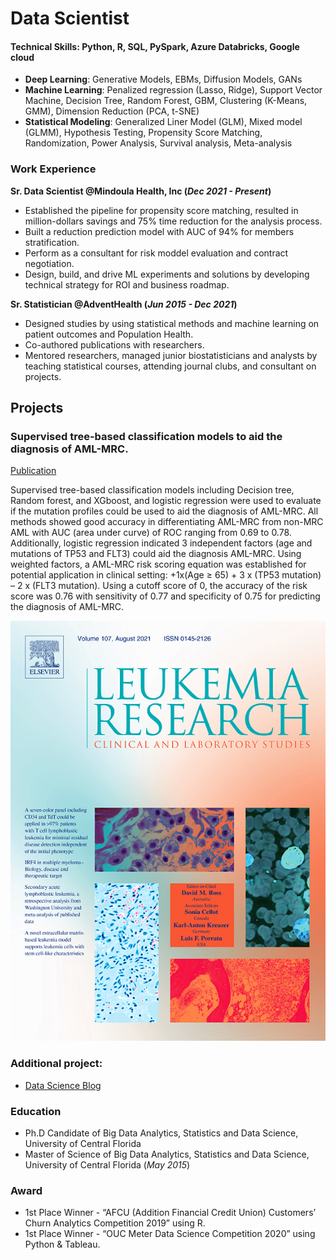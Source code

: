 # Data Scientist
#### Technical Skills: Python, R, SQL, PySpark, Azure Databricks, Google cloud
- **Deep Learning**: Generative Models, EBMs, Diffusion Models, GANs
- **Machine Learning**: Penalized regression (Lasso, Ridge), Support Vector Machine, Decision Tree, Random Forest, GBM, Clustering (K-Means, GMM), Dimension Reduction (PCA, t-SNE)
- **Statistical Modeling**: Generalized Liner Model (GLM), Mixed model (GLMM), Hypothesis Testing, Propensity Score Matching, Randomization, Power Analysis, Survival analysis, Meta-analysis


### Work Experience
**Sr. Data Scientist @Mindoula Health, Inc (_Dec 2021 - Present_)**
- Established the pipeline for propensity score matching, resulted in million-dollars savings and 75% time reduction for the analysis process.
- Built a reduction prediction model with AUC of 94% for members stratification.
- Perform as a consultant for risk moddel evaluation and contract negotiation.
- Design, build, and drive ML experiments and solutions by developing technical strategy for ROI and business roadmap.

**Sr. Statistician @AdventHealth (_Jun 2015 - Dec 2021_)**
- Designed studies by using statistical methods and machine learning on patient outcomes and Population Health.
- Co-authored publications with researchers.
- Mentored researchers, managed junior biostatisticians and analysts by teaching statistical courses, attending journal clubs, and consultant on projects.

## Projects
### Supervised tree-based classification models to aid the diagnosis of AML-MRC.
[Publication](https://doi.org/10.1016/j.leukres.2021.106701)

 Supervised tree-based classification models including Decision tree, Random forest, and XGboost, and logistic regression were used to evaluate if the mutation profiles could be used to aid the diagnosis of AML-MRC. All methods showed good accuracy in differentiating AML-MRC from non-MRC AML with AUC (area under curve) of ROC ranging from 0.69 to 0.78. Additionally, logistic regression indicated 3 independent factors (age and mutations of TP53 and FLT3) could aid the diagnosis AML-MRC. Using weighted factors, a AML-MRC risk scoring equation was established for potential application in clinical setting: +1x(Age ≥ 65) + 3 x (TP53 mutation) – 2 x (FLT3 mutation). Using a cutoff score of 0, the accuracy of the risk score was 0.76 with sensitivity of 0.77 and specificity of 0.75 for predicting the diagnosis of AML-MRC.
 
![Predict AML-MRC](/featured.jpg)

### Additional project:
- [Data Science Blog](https://yuan-du.com/)
  
### Education
- Ph.D Candidate of Big Data Analytics, Statistics and Data Science, University of Central Florida
- Master of Science of Big Data Analytics, Statistics and Data Science, University of Central Florida (_May 2015_)

### Award
- 1st Place Winner - “AFCU (Addition Financial Credit Union) Customers’ Churn Analytics Competition 2019” using R.
- 1st Place Winner - “OUC Meter Data Science Competition 2020” using Python & Tableau.



